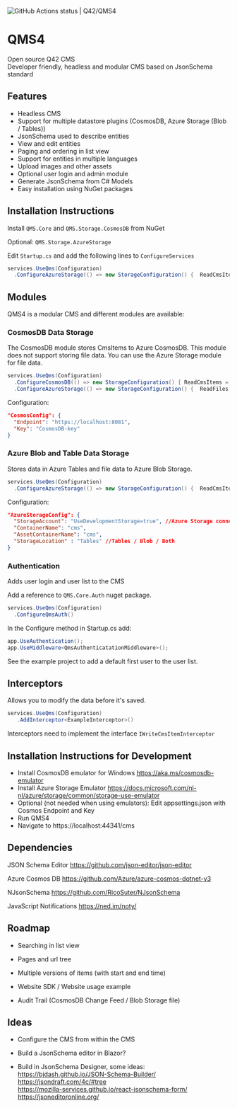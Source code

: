 ![GitHub Actions status | Q42/QMS4](https://github.com/Q42/QMS4/workflows/ASP.NET%20Core%20CI/badge.svg)
# QMS4
Open source Q42 CMS   
Developer friendly, headless and modular CMS based on JsonSchema standard

## Features
- Headless CMS
- Support for multiple datastore plugins (CosmosDB, Azure Storage (Blob / Tables))
- JsonSchema used to describe entities
- View and edit entities
- Paging and ordering in list view
- Support for entities in multiple languages
- Upload images and other assets
- Optional user login and admin module
- Generate JsonSchema from C# Models
- Easy installation using NuGet packages

## Installation Instructions
Install `QMS.Core` and `QMS.Storage.CosmosDB` from NuGet

Optional: `QMS.Storage.AzureStorage` 

Edit `Startup.cs` and add the following lines to `ConfigureServices`   

```cs
services.UseQms(Configuration)
  .ConfigureAzureStorage(() => new StorageConfiguration() {  ReadCmsItems = true, ReadFiles = true });
```
## Modules
QMS4 is a modular CMS and different modules are available:

### CosmosDB Data Storage
The CosmosDB module stores CmsItems to Azure CosmosDB. This module does not support storing file data. You can use the Azure Storage module for file data.
```cs
services.UseQms(Configuration)
  .ConfigureCosmosDB(() => new StorageConfiguration() { ReadCmsItems = true })
  .ConfigureAzureStorage(() => new StorageConfiguration() {  ReadFiles = true }); //Optional if you need file storage.
```

Configuration:
```json
"CosmosConfig": {
  "Endpoint": "https://localhost:8081",
  "Key": "CosmosDB-key"
}
```

### Azure Blob and Table Data Storage
Stores data in Azure Tables and file data to Azure Blob Storage.

```cs
services.UseQms(Configuration)
  .ConfigureAzureStorage(() => new StorageConfiguration() {  ReadCmsItems = true, ReadFiles = true });
```

Configuration:
```json
"AzureStorageConfig": {
  "StorageAccount": "UseDevelopmentStorage=true", //Azure Storage connectionstring
  "ContainerName": "cms",
  "AssetContainerName": "cms",
  "StorageLocation" : "Tables" //Tables / Blob / Both
}
```

### Authentication
Adds user login and user list to the CMS

Add a reference to `QMS.Core.Auth` nuget package.
```cs
services.UseQms(Configuration)
  .ConfigureQmsAuth()
```

In the Configure method in Startup.cs add:
```cs
app.UseAuthentication();
app.UseMiddleware<QmsAuthenticatationMiddleware>();
```

See the example project to add a default first user to the user list.

## Interceptors
Allows you to modify the data before it's saved.
```cs
services.UseQms(Configuration)
   .AddInterceptor<ExampleInterceptor>()
```

Interceptors need to implement the interface `IWriteCmsItemInterceptor`

## Installation Instructions for Development
- Install CosmosDB emulator for Windows https://aka.ms/cosmosdb-emulator
- Install Azure Storage Emulator https://docs.microsoft.com/nl-nl/azure/storage/common/storage-use-emulator
- Optional (not needed when using emulators): Edit appsettings.json with Cosmos Endpoint and Key
- Run QMS4
- Navigate to https://localhost:44341/cms

## Dependencies
JSON Schema Editor
https://github.com/json-editor/json-editor

Azure Cosmos DB
https://github.com/Azure/azure-cosmos-dotnet-v3

NJsonSchema
https://github.com/RicoSuter/NJsonSchema

JavaScript Notifications
https://ned.im/noty/


## Roadmap
- Searching in list view

- Pages and url tree

- Multiple versions of items (with start and end time)

- Website SDK / Website usage example

- Audit Trail (CosmosDB Change Feed / Blob Storage file)

## Ideas

- Configure the CMS from within the CMS

- Build a JsonSchema editor in Blazor?

- Build in JsonSchema Designer, some ideas:  
https://bjdash.github.io/JSON-Schema-Builder/  
https://jsondraft.com/4c/#tree  
https://mozilla-services.github.io/react-jsonschema-form/  
https://jsoneditoronline.org/  
